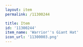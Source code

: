 ```yaml
---
layout: item
permalink: /11300244

title: Item
id: '11300244'
item_name: 'Warrior''s Giant Hat'
icon_url: '11300003.png'
---
```

